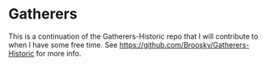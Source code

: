 # Gatherers

This is a continuation of the Gatherers-Historic repo that I will contribute to when I have some free time. See https://github.com/Broosky/Gatherers-Historic for more info.
